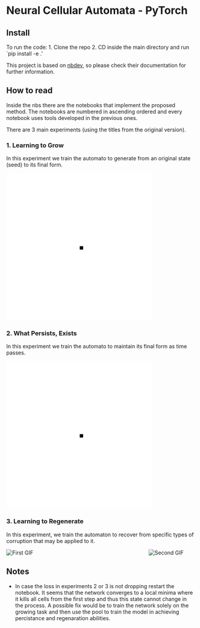 # Neural Cellular Automata - PyTorch

<!-- WARNING: THIS FILE WAS AUTOGENERATED! DO NOT EDIT! -->

## Install

To run the code: 1. Clone the repo 2. CD inside the main directory and
run \`pip install -e .’

This project is based on [nbdev](https://nbdev.fast.ai/), so please
check their documentation for further information.

## How to read

Inside the nbs there are the notebooks that implement the proposed
method. The notebooks are numbered in ascending ordered and every
notebook uses tools developed in the previous ones.

There are 3 main experiments (using the titles from the original
version).

### 1. Learning to Grow

In this experiment we train the automato to generate from an original
state (seed) to its final form.

![Alt Text](images/grow.gif)

### 2. What Persists, Exists

In this experiment we train the automato to maintain its final form as
time passes.

![Alt Text](images/exist.gif)

### 3. Learning to Regenerate

In this experiment, we train the automaton to recover from specific
types of corruption that may be applied to it.

<div style="display: flex; justify-content: space-between;">

<img src="images/regeneration1.gif" alt="First GIF" style="width: 25%;">
<img src="images/regeneration2.gif" alt="Second GIF" style="width: 25%;">

</div>

## Notes

- In case the loss in experiments 2 or 3 is not dropping restart the
  notebook. It seems that the network converges to a local minima where
  it kills all cells from the first step and thus this state cannot
  change in the process. A possible fix would be to train the network
  solely on the growing task and then use the pool to train the model in
  achieving percistance and regenaration abilities.
